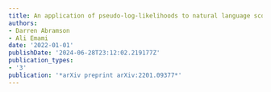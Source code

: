 ```yaml
---
title: An application of pseudo-log-likelihoods to natural language scoring
authors:
- Darren Abramson
- Ali Emami
date: '2022-01-01'
publishDate: '2024-06-28T23:12:02.219177Z'
publication_types:
- '3'
publication: '*arXiv preprint arXiv:2201.09377*'
---
```

